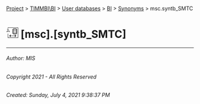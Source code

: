 #### 

[Project](../../../../index.md) > [TIMMBI\\BI](../../../index.md) > [User databases](../../index.md) > [BI](../index.md) > [Synonyms](Synonyms.md) > msc.syntb_SMTC

# ![Synonyms](../../../../Images/Synonym32.png) [msc].[syntb_SMTC]

---

###### Author:  MIS

###### Copyright 2021 - All Rights Reserved

###### Created: Sunday, July 4, 2021 9:38:37 PM


